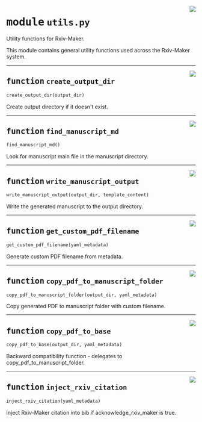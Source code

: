 <!-- markdownlint-disable -->

<a href="https://github.com/henriqueslab/rxiv-maker/blob/main/src/py/utils.py#L0"><img align="right" style="float:right;" src="https://img.shields.io/badge/-source-cccccc?style=flat-square"></a>

# <kbd>module</kbd> `utils.py`
Utility functions for Rxiv-Maker. 

This module contains general utility functions used across the Rxiv-Maker system. 


---

<a href="https://github.com/henriqueslab/rxiv-maker/blob/main/src/py/utils.py#L17"><img align="right" style="float:right;" src="https://img.shields.io/badge/-source-cccccc?style=flat-square"></a>

## <kbd>function</kbd> `create_output_dir`

```python
create_output_dir(output_dir)
```

Create output directory if it doesn't exist. 


---

<a href="https://github.com/henriqueslab/rxiv-maker/blob/main/src/py/utils.py#L26"><img align="right" style="float:right;" src="https://img.shields.io/badge/-source-cccccc?style=flat-square"></a>

## <kbd>function</kbd> `find_manuscript_md`

```python
find_manuscript_md()
```

Look for manuscript main file in the manuscript directory. 


---

<a href="https://github.com/henriqueslab/rxiv-maker/blob/main/src/py/utils.py#L46"><img align="right" style="float:right;" src="https://img.shields.io/badge/-source-cccccc?style=flat-square"></a>

## <kbd>function</kbd> `write_manuscript_output`

```python
write_manuscript_output(output_dir, template_content)
```

Write the generated manuscript to the output directory. 


---

<a href="https://github.com/henriqueslab/rxiv-maker/blob/main/src/py/utils.py#L65"><img align="right" style="float:right;" src="https://img.shields.io/badge/-source-cccccc?style=flat-square"></a>

## <kbd>function</kbd> `get_custom_pdf_filename`

```python
get_custom_pdf_filename(yaml_metadata)
```

Generate custom PDF filename from metadata. 


---

<a href="https://github.com/henriqueslab/rxiv-maker/blob/main/src/py/utils.py#L99"><img align="right" style="float:right;" src="https://img.shields.io/badge/-source-cccccc?style=flat-square"></a>

## <kbd>function</kbd> `copy_pdf_to_manuscript_folder`

```python
copy_pdf_to_manuscript_folder(output_dir, yaml_metadata)
```

Copy generated PDF to manuscript folder with custom filename. 


---

<a href="https://github.com/henriqueslab/rxiv-maker/blob/main/src/py/utils.py#L124"><img align="right" style="float:right;" src="https://img.shields.io/badge/-source-cccccc?style=flat-square"></a>

## <kbd>function</kbd> `copy_pdf_to_base`

```python
copy_pdf_to_base(output_dir, yaml_metadata)
```

Backward compatibility function - delegates to copy_pdf_to_manuscript_folder. 


---

<a href="https://github.com/henriqueslab/rxiv-maker/blob/main/src/py/utils.py#L129"><img align="right" style="float:right;" src="https://img.shields.io/badge/-source-cccccc?style=flat-square"></a>

## <kbd>function</kbd> `inject_rxiv_citation`

```python
inject_rxiv_citation(yaml_metadata)
```

Inject Rxiv-Maker citation into bib if acknowledge_rxiv_maker is true. 


